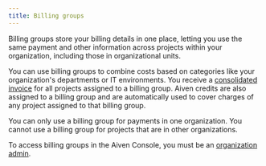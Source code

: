 ```yaml
---
title: Billing groups
---
```


Billing groups store your billing details in one place, letting you use the same payment and other information across projects within your organization, including those in organizational units.

You can use billing groups to combine costs based on categories like your organization's
departments or IT environments. You receive a [consolidated invoice](/docs/platform/concepts/billing-and-payment) for all projects assigned to a billing group. Aiven credits
are also assigned to a billing group and are automatically used to cover charges
of any project assigned to that billing group.

You can only use a billing group for payments in one organization. You
cannot use a billing group for projects that are in other organizations.

To access billing groups in the Aiven Console, you must be an
[organization admin](/docs/platform/concepts/permissions#organization-roles-and-permissions).
